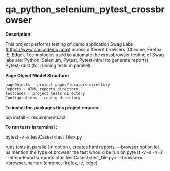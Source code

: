 # qa_python_selenium_pytest_crossbrowser

**Description**

This project performs testing of demo application Swag Labs (https://www.saucedemo.com) across different browsers (Chrome, Firefox, IE, Edge). Technologies used to automate the 
crossbrowser testing of Swag labs are: Python, Selenium, Pytest, Pytest-html (to generate reports), Pytest-xdist (for running tests in parallel). 

**Page Object Model Structure:**
    
    pageObjects - project pages/locators directory
    Reports - HTML reports directory
    testCases - project tests directory
    Configurations - config directory


**To install the packages this project requres:**

pip install -r requirements.txt 

**To run tests in terminal :**

pytest -v -s testCases/<test_file>.py

runs tests in parallel(-n option), creates html reports, --browser option let us mention the type of browser the test whould be run on 
pytest -v -s -n=2 --html=Reports/reports.html testCases/<test_file.py> --browser= <browser_name> (chrome, firefox, ie, edge)
